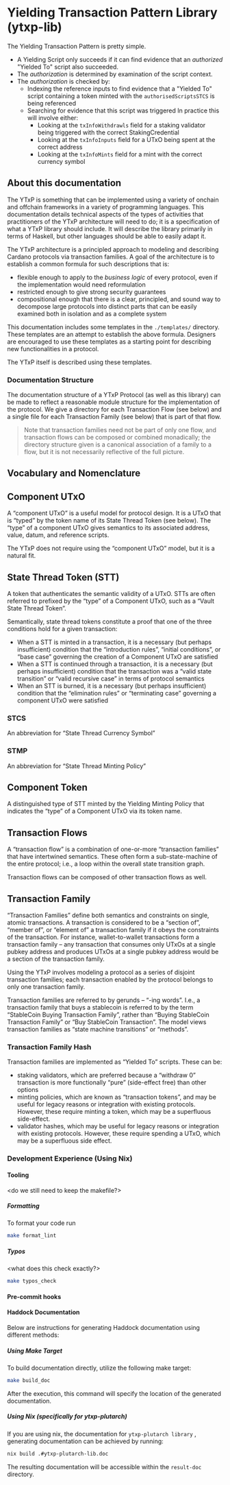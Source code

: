 # Yielding Transaction Pattern Library (ytxp-lib)

The Yielding Transaction Pattern is pretty simple.

- A Yielding Script only succeeds if it can find evidence that an _authorized_ "Yielded To" script also succeeded.
- The _authorization_ is determined by examination of the script context.
- The _authorization_ is checked by:
  - Indexing the reference inputs to find evidence that a "Yielded To" script containing a token minted with the `authorisedScriptsSTCS` is being referenced
  - Searching for evidence that this script was triggered
    In practice this will involve either:
    - Looking at the `txInfoWithdrawls` field for a staking validator being triggered with the correct StakingCredential
    - Looking at the `txInfoInputs` field for a UTxO being spent at the correct address
    - Looking at the `txInfoMints` field for a mint with the correct currency symbol

## About this documentation

The YTxP is something that can be implemented using a variety of onchain and offchain frameworks in a variety of programming languages.
This documentation details technical aspects of the types of activities that practitioners of the YTxP architecture will need to do; it is a specification of what a YTxP library should include.
It will describe the library primarily in terms of Haskell, but other languages should be able to easily adapt it.

The YTxP architecture is a principled approach to modeling and describing Cardano protocols via transaction families.
A goal of the architecture is to establish a common formula for such descriptions that is:

- flexible enough to apply to the _business logic_ of every protocol, even if the implementation would need reformulation
- restricted enough to give strong security guarantees
- compositional enough that there is a clear, principled, and sound way to decompose large protocols into distinct parts that can be easily examined both in isolation and as a complete system

This documentation includes some templates in the `./templates/` directory.
These templates are an attempt to establish the above formula.
Designers are encouraged to use these templates as a starting point for describing new functionalities in a protocol.

The YTxP itself is described using these templates.

### Documentation Structure

The documentation structure of a YTxP Protocol (as well as this library) can be made to reflect a reasonable module structure for the implementation of the protocol.
We give a directory for each Transaction Flow (see below) and a single file for each Transaction Family (see below) that is part of that flow.

> Note that transaction families need not be part of only one flow, and transaction flows can be composed or combined monadically; the directory structure given is a canonical association of a family to a flow, but it is not necessarily reflective of the full picture.

## Vocabulary and Nomenclature

## Component UTxO

A &ldquo;component UTxO&rdquo; is a useful model for protocol design. It is a UTxO
that is &ldquo;typed&rdquo; by the token name of its State Thread Token (see below).
The &ldquo;type&rdquo; of a component UTxO gives semantics to its associated
address, value, datum, and reference scripts.

The YTxP does not require using the &ldquo;component UTxO&rdquo; model, but it is
a natural fit.

## State Thread Token (STT)

A token that authenticates the semantic validity of a UTxO.
STTs are often referred to prefixed by the &ldquo;type&rdquo; of a Component UTxO,
such as a &ldquo;Vault State Thread Token&rdquo;.

Semantically, state thread tokens constitute a proof that one of the three
conditions hold for a given transaction:

- When a STT is minted in a transaction, it is a necessary (but perhaps insufficient) condition
    that the &ldquo;introduction rules&rdquo;, &ldquo;initial conditions&rdquo;, or &ldquo;base case&rdquo; governing the creation of
    a Component UTxO are satisfied
- When a STT is continued through a transaction, it is a necessary
    (but perhaps insufficient) condition that the transaction was a &ldquo;valid state transition&rdquo;
    or &ldquo;valid recursive case&rdquo; in terms of protocol semantics
- When an STT is burned, it is a necessary (but perhaps insufficient) condition that
    the &ldquo;elimination rules&rdquo; or &ldquo;terminating case&rdquo; governing a component UTxO were satisfied

### STCS

An abbreviation for &ldquo;State Thread Currency Symbol&rdquo;

### STMP

An abbreviation for &ldquo;State Thread Minting Policy&rdquo;

## Component Token

A distinguished type of STT minted by the Yielding Minting Policy that indicates the &ldquo;type&rdquo; of a Component UTxO via its token name.

## Transaction Flows

A &ldquo;transaction flow&rdquo; is a combination of one-or-more &ldquo;transaction families&rdquo; that have intertwined semantics. These often form a sub-state-machine of the entire protocol; i.e., a loop within the overall state transition graph.

Transaction flows can be composed of other transaction flows as well.

## Transaction Family

&ldquo;Transaction Families&rdquo; define both semantics and constraints on <span class="underline">single</span>, atomic transactions. A transaction is considered to be a &ldquo;section of&rdquo;, &ldquo;member of&rdquo;, or &ldquo;element of&rdquo; a transaction family if it obeys the constraints of the transaction. For instance, wallet-to-wallet transactions form a transaction family &#x2013; any transaction that consumes <span class="underline">only</span> UTxOs at a single pubkey address and produces UTxOs at a single pubkey address would be a section of the transaction family.

Using the YTxP involves modeling a protocol as a series of disjoint transaction families; each transaction enabled by the protocol belongs to <span class="underline">only one</span> transaction family.

Transaction families are referred to by gerunds &#x2013; &ldquo;-ing words&rdquo;. I.e., a transaction family that buys a stablecoin is referred to by the term &ldquo;StableCoin Buying Transaction Family&rdquo;, rather than &ldquo;Buying StableCoin Transaction Family&rdquo; or &ldquo;Buy StableCoin Transaction&rdquo;. The model views transaction families as &ldquo;state machine transitions&rdquo; or &ldquo;methods&rdquo;.

### Transaction Family Hash

Transaction families are implemented as &ldquo;Yielded To&rdquo; scripts. These can be:

- staking validators, which are preferred because a &ldquo;withdraw 0&rdquo; transaction is more functionally &ldquo;pure&rdquo; (side-effect free) than other options
- minting policies, which are known as &ldquo;transaction tokens&rdquo;, and may be useful for legacy reasons or integration with existing protocols. However, these require minting a token, which may be a superfluous side-effect.
- validator hashes, which may be useful for legacy reasons or integration with existing protocols. However, these require spending a UTxO, which may be a superfluous side effect.

### Development Experience (Using Nix)

<explain how to setup dev shell with nix>

#### Tooling

<do we still need to keep the makefile?>

##### Formatting
To format your code run

```bash
make format_lint
```

##### Typos
<what does this check exactly?>

```bash
make typos_check
```

#### Pre-commit hooks

<this should all work fine now>

#### Haddock Documentation

<check if this still works>

Below are instructions for generating Haddock documentation using different methods:

##### Using Make Target
To build documentation directly, utilize the following make target:

```bash
make build_doc
```

After the execution, this command will specify the location of the generated documentation.

##### Using Nix (specifically for ytxp-plutarch)
If you are using nix, the documentation for `ytxp-plutarch library` , generating documentation can be achieved by running:

```bash
nix build .#ytxp-plutarch-lib.doc
```

The resulting documentation will be accessible within the `result-doc` directory.
